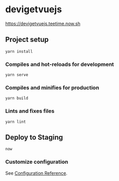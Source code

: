 # devigetvuejs
https://devigetvuejs.teetime.now.sh
## Project setup
```
yarn install
```

### Compiles and hot-reloads for development
```
yarn serve
```

### Compiles and minifies for production
```
yarn build
```

### Lints and fixes files
```
yarn lint
```
## Deploy to Staging
```
now
```
### Customize configuration
See [Configuration Reference](https://cli.vuejs.org/config/).
